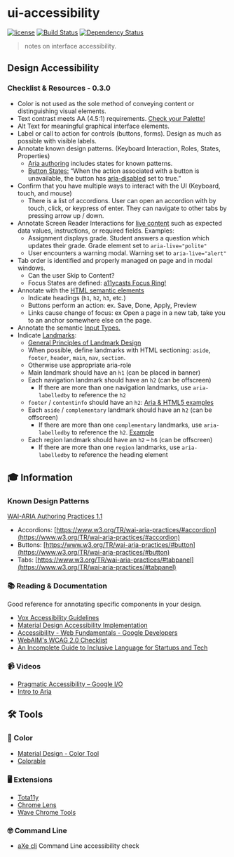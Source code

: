 # ui-accessibility

[![license][license-image]][license-url] [![Build Status][travis-image]][travis-url] [![Dependency Status][dependencyci-image]][dependencyci-url]

> notes on interface accessibility.

## Design Accessibility
### Checklist & Resources - 0.3.0

+ Color is not used as the sole method of conveying content or distinguishing visual elements.
+ Text contrast meets AA (4.5:1) requirements. [Check your Palette!](http://jxnblk.com/colorable/demos/text/)
+ Alt Text for meaningful graphical interface elements.
+ Label or call to action for controls (buttons, forms). Design as much as possible with visible labels.
+ Annotate known design patterns. (Keyboard Interaction, Roles, States, Properties)
  + [Aria authoring](https://www.w3.org/TR/wai-aria-practices-1.1/#intro) includes states for known patterns.
  + [Button States:](https://www.w3.org/TR/wai-aria-practices/#button) “When the action associated with a button is unavailable, the button has [aria-disabled](https://www.w3.org/TR/wai-aria-1.1/#aria-disabled) set to true.”
+ Confirm that you have multiple ways to interact with the UI (Keyboard, touch, and mouse)
  + There is a list of accordions. User can open an accordion with by touch, click, or keypress of enter. They can navigate to other tabs by pressing arrow up / down.
+ Annotate Screen Reader Interactions for [live content](https://developer.mozilla.org/en-US/docs/Web/Accessibility/ARIA/ARIA_Live_Regions) such as expected data values, instructions, or required fields. Examples:
    + Assignment displays grade. Student answers a question which updates their grade. Grade element set to `aria-live="polite"`
    + User encounters a warning modal. Warning set to `aria-live="alert"`
+ Tab order is identified and properly managed on page and in modal windows.
  + Can the user Skip to Content?
  + Focus States are defined: [a11ycasts Focus Ring!](https://www.youtube.com/watch?v=ilj2P5-5CjI)
+ Annotate with the [HTML semantic elements](https://developer.mozilla.org/en-US/docs/Web/HTML/Element)
  + Indicate headings (`h1`, `h2`, `h3`, etc.)
  + Buttons perform an action: ex. Save, Done, Apply, Preview
  + Links cause change of focus: ex Open a page in a new tab, take you to an anchor somewhere else on the page.
+ Annotate the semantic [Input Types.](https://developer.mozilla.org/en-US/docs/Web/HTML/Element/input)
+ Indicate [Landmarks](https://www.w3.org/TR/wai-aria-1.1/#landmark):
  + [General Principles of Landmark Design](https://www.w3.org/TR/wai-aria-practices-1.1/#general-principles-of-landmark-design)
  + When possible, define landmarks with HTML sectioning: `aside`, `footer`, `header`, `main`, `nav`, `section`.
  + Otherwise use appropriate aria-role
  + Main landmark should have an `h1` (can be placed in banner)
  + Each navigation landmark should have an `h2` (can be offscreen)
    + If there are more than one navigation landmarks, use `aria-labelledby` to reference the `h2`
  + `footer` / `contentinfo` should have an `h2`: [Aria & HTML5 examples](https://www.w3.org/TR/wai-aria-practices/examples/landmarks/contentinfo.html)
  + Each `aside` / `complementary` landmark should have an `h2` (can be offscreen)
    + If there are more than one `complementary` landmarks, use `aria-labelledby` to reference the `h2`. [Example](https://www.w3.org/TR/wai-aria-practices/examples/landmarks/navigation.html)
  + Each region landmark should have an `h2` – `h6` (can be offscreen)
    + If there are more than one `region` landmarks, use `aria-labelledby` to reference the heading element

## 🎓 Information
### Known Design Patterns
[WAI-ARIA Authoring Practices 1.1](https://www.w3.org/TR/wai-aria-practices-1.1/#intro)

+ Accordions: [https://www.w3.org/TR/wai-aria-practices/#accordion](https://www.w3.org/TR/wai-aria-practices/#accordion)
+ Buttons: [https://www.w3.org/TR/wai-aria-practices/#button](https://www.w3.org/TR/wai-aria-practices/#button)
+ Tabs: [https://www.w3.org/TR/wai-aria-practices/#tabpanel](https://www.w3.org/TR/wai-aria-practices/#tabpanel)

### 📚 Reading & Documentation
Good reference for annotating specific components in your design.
+ [Vox Accessibility Guidelines](http://accessibility.voxmedia.com/)
+ [Material Design Accessibility Implementation](https://material.io/guidelines/usability/accessibility.html#accessibility-implementation)
+ [Accessibility - Web Fundamentals - Google Developers](https://developers.google.com/web/fundamentals/accessibility/)
+ [WebAIM's WCAG 2.0 Checklist](https://webaim.org/standards/wcag/checklist)
+ [An Incomplete Guide to Inclusive Language for Startups and Tech](https://open.buffer.com/inclusive-language-tech/)

### 📹 Videos
+ [Pragmatic Accessibility – Google I/O](https://events.google.com/io/schedule/?section=may-18&track=accessibility)
+ [Intro to Aria](https://www.youtube.com/watch?v=g9Qff0b-lHk&list=PLNYkxOF6rcICWx0C9LVWWVqvHlYJyqw7g)

## 🛠 Tools
### 🎨 Color
+ [Material Design - Color Tool](https://material.io/color/#!/?view.left=0&view.right=0)
+ [Colorable](http://jxnblk.com/colorable/demos/text/?background=%23342324&foreground=%23EFFFA8)

### 🖥 Extensions
+ [Tota11y](https://chrome.google.com/webstore/detail/tota11y-plugin-from-khan/oedofneiplgibimfkccchnimiadcmhpe?hl=en)
+ [Chrome Lens](https://chrome.google.com/webstore/detail/chromelens/idikgljglpfilbhaboonnpnnincjhjkd?hl=en)
+ [Wave Chrome Tools](https://chrome.google.com/webstore/detail/wave-evaluation-tool/jbbplnpkjmmeebjpijfedlgcdilocofh?hl=en-US)

### 🤓 Command Line
+ [aXe cli](https://github.com/dequelabs/axe-cli) Command Line accessibility check

[license-image]: https://img.shields.io/badge/license-ISC-blue.svg
[license-url]: https://github.com/patcartelli/ui-accessibility/blob/master/LICENSE
[travis-image]: https://travis-ci.org/patcartelli/ui-accessibility.svg?branch=master
[travis-url]: https://travis-ci.org/patcartelli/ui-accessibility
[dependencyci-image]: https://dependencyci.com/github/patcartelli/ui-accessibility/badge
[dependencyci-url]: https://dependencyci.com/github/patcartelli/ui-accessibility
